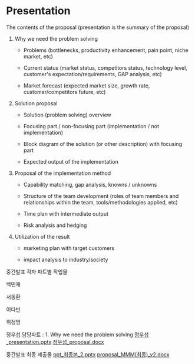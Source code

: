 # Presentation

The contents of the proposal (presentation is the summary of the proposal)

1. Why we need the problem solving

   - Problems (bottlenecks, productivity enhancement, pain point, niche market, etc)

   - Current status (market status, competitors status, technology level, customer's expectation/requirements, GAP analysis, etc)

   - Market forecast (expected market size, growth rate, customer/competitors future, etc)

2. Solution proposal

   - Solution (problem solving) overview

   - Focusing part / non-focusing part (implementation / not implementation)

   - Block diagram of the solution (or other description) with focusing part

   - Expected output of the implementation

3. Proposal of the implementation method

   - Capability matching, gap analysis, knowns / unknowns

   - Structure of the team development (roles of team members and relationships within the team, tools/methodologies applied, etc)

   - Time plan with intermediate output

   - Risk analysis and hedging

4. Utilization of the result

   - marketing plan with target customers

   - impact analysis to industry/society

중간발표 각자 파트별 작업물

백민재

서동환

이다빈

위정명

정우섭
  담당파트 : 1. Why we need the problem solving
[정우섭_presentation.pptx](https://github.com/Manner-Maketh-Man/Presentation/files/11138939/_presentation.pptx)
[정우섭_proposal.docx](https://github.com/Manner-Maketh-Man/Presentation/files/11138941/_proposal.docx)

중간발표 최종 제출물
[ppt_최종본_2.pptx](https://github.com/Manner-Maketh-Man/Presentation/files/11138994/ppt_._2.pptx)
[proposal_MMM(최종)_v2.docx](https://github.com/Manner-Maketh-Man/Presentation/files/11138995/proposal_MMM._v2.docx)



